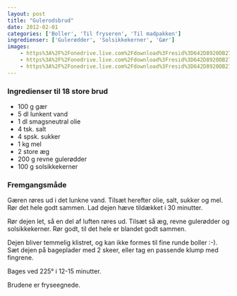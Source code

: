 ```yaml
---
layout: post
title: "Gulerodsbrud"
date: 2012-02-01
categories: ['Boller', 'Til fryseren', 'Til madpakken']
ingredienser: ['Gulerødder', 'Solsikkekerner', 'Gær']
images:
    - https%3A%2F%2Fonedrive.live.com%2Fdownload%3Fresid%3D642D8920DB2784EE!125812
    - https%3A%2F%2Fonedrive.live.com%2Fdownload%3Fresid%3D642D8920DB2784EE!125813
    - https%3A%2F%2Fonedrive.live.com%2Fdownload%3Fresid%3D642D8920DB2784EE!125816
---
```

### Ingredienser til 18 store brud
-   100 g gær
-   5 dl lunkent vand
-   1 dl smagsneutral olie
-   4 tsk. salt
-   4 spsk. sukker
-   1 kg mel
-   2 store æg
-   200 g revne gulerødder
-   100 g solsikkekerner

### Fremgangsmåde
Gæren røres ud i det lunkne vand. Tilsæt herefter olie, salt, sukker og mel. Rør det hele godt sammen. Lad dejen hæve tildækket i 30 minutter.

Rør dejen let, så en del af luften røres ud. Tilsæt så æg, revne gulerødder og solsikkekerner. Rør godt, til det hele er blandet godt sammen.

Dejen bliver temmelig klistret, og kan ikke formes til fine runde boller :-). Sæt dejen på bageplader med 2 skeer, eller tag en passende klump med fingrene.

Bages ved 225&deg; i 12-15 minutter.

Brudene er fryseegnede.
